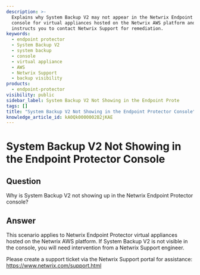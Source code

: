 ```yaml
---
description: >-
  Explains why System Backup V2 may not appear in the Netwrix Endpoint Protector
  console for virtual appliances hosted on the Netwrix AWS platform and
  instructs you to contact Netwrix Support for remediation.
keywords:
  - endpoint protector
  - System Backup V2
  - system backup
  - console
  - virtual appliance
  - AWS
  - Netwrix Support
  - backup visibility
products:
  - endpoint-protector
visibility: public
sidebar_label: System Backup V2 Not Showing in the Endpoint Prote
tags: []
title: "System Backup V2 Not Showing in the Endpoint Protector Console"
knowledge_article_id: kA0Qk0000002B2jKAE
---
```


# System Backup V2 Not Showing in the Endpoint Protector Console

## Question

Why is System Backup V2 not showing up in the Netwrix Endpoint Protector console?

## Answer

This scenario applies to Netwrix Endpoint Protector virtual appliances hosted on the Netwrix AWS platform. If System Backup V2 is not visible in the console, you will need intervention from a Netwrix Support engineer.

Please create a support ticket via the Netwrix Support portal for assistance: https://www.netwrix.com/support.html
